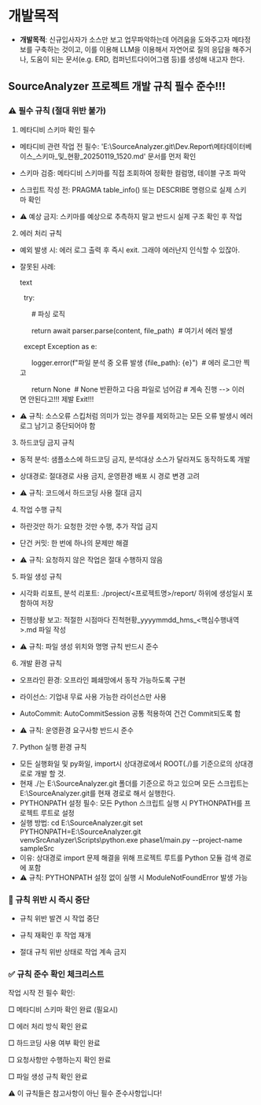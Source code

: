 # 개발목적
- **개발목적**: 신규입사자가 소스만 보고 업무파악하는데 어려움을 도와주고자 메타정보를 구축하는 것이고, 이를 이용해 LLM을 이용해서 자연어로 질의 응답을 해주거나, 도움이 되는 문서(e.g. ERD, 컴퍼넌트다이어그램 등)를 생성해 내고자 한다.

## SourceAnalyzer 프로젝트 개발 규칙 필수 준수!!!

### ⚠️ 필수 규칙 (절대 위반 불가)

1. 메타디비 스키마 확인 필수
- 메타디비 관련 작업 전 필수: 'E:\SourceAnalyzer.git\Dev.Report\메타데이터베이스_스키마_및_현황_20250119_1520.md' 문서를 먼저 확인

- 스키마 검증: 메타디비 스키마를 직접 조회하여 정확한 컬럼명, 테이블 구조 파악

- 스크립트 작성 전: PRAGMA table_info() 또는 DESCRIBE 명령으로 실제 스키마 확인

- ⚠️ 예상 금지: 스키마를 예상으로 추측하지 말고 반드시 실제 구조 확인 후 작업
2. 에러 처리 규칙
- 예외 발생 시: 에러 로그 출력 후 즉시 exit. 그래야 에러난지 인식할 수 있잖아.

- 잘못된 사례:
  
  text
  
    try:
  
        # 파싱 로직
  
        return await parser.parse(content, file_path)  # 여기서 에러 발생
  
    except Exception as e:
  
        logger.error(f"파일 분석 중 오류 발생 {file_path}: {e}")  # 에러 로그만 찍고
  
        return None  # None 반환하고 다음 파일로 넘어감 # 계속 진행 --> 이러면 안된다고!!! 제발 Exit!!!

- ⚠️ 규칙: 소스오류 스킵처럼 의미가 있는 경우를 제외하고는 모든 오류 발생시 에러로그 남기고 중단되어야 함
3. 하드코딩 금지 규칙
- 동적 분석: 샘플소스에 하드코딩 금지, 분석대상 소스가 달라져도 동작하도록 개발

- 상대경로: 절대경로 사용 금지, 운영환경 배포 시 경로 변경 고려

- ⚠️ 규칙: 코드에서 하드코딩 사용 절대 금지
4. 작업 수행 규칙
- 하란것만 하기: 요청한 것만 수행, 추가 작업 금지

- 단건 커밋: 한 번에 하나의 문제만 해결

- ⚠️ 규칙: 요청하지 않은 작업은 절대 수행하지 않음
5. 파일 생성 규칙
- 시각화 리포트, 분석 리포트: ./project/<프로젝트명>/report/ 하위에 생성일시 포함하여 저장

- 진행상황 보고: 적절한 시점마다 진척현황_yyyymmdd_hms_<핵심수행내역>.md 파일 작성

- ⚠️ 규칙: 파일 생성 위치와 명명 규칙 반드시 준수
6. 개발 환경 규칙
- 오프라인 환경: 오프라인 폐쇄망에서 동작 가능하도록 구현

- 라이선스: 기업내 무료 사용 가능한 라이선스만 사용

- AutoCommit: AutoCommitSession 공통 적용하여 건건 Commit되도록 함

- ⚠️ 규칙: 운영환경 요구사항 반드시 준수

7. Python 실행 환경 규칙
- 모든 실행화일 및 py화일, import시 상대경로에서 ROOT(./)를 기준으로의 상대경로로 개발 할 것.
- 현재 ./는 E:\SourceAnalyzer.git 폴더를 기준으로 하고 있으며 모든 스크립트는 E:\SourceAnalyzer.git를 현재 경로로 해서 실행한다.
- PYTHONPATH 설정 필수: 모든 Python 스크립트 실행 시 PYTHONPATH를 프로젝트 루트로 설정
- 실행 방법:
  cd E:\SourceAnalyzer.git
  set PYTHONPATH=E:\SourceAnalyzer.git
  venvSrcAnalyzer\Scripts\python.exe phase1/main.py --project-name sampleSrc
- 이유: 상대경로 import 문제 해결을 위해 프로젝트 루트를 Python 모듈 검색 경로에 포함
- ⚠️ 규칙: PYTHONPATH 설정 없이 실행 시 ModuleNotFoundError 발생 가능


### 🔴 규칙 위반 시 즉시 중단

- 규칙 위반 발견 시 작업 중단

- 규칙 재확인 후 작업 재개

- 절대 규칙 위반 상태로 작업 계속 금지

### ✅ 규칙 준수 확인 체크리스트

작업 시작 전 필수 확인:

□ 메타디비 스키마 확인 완료 (필요시)

□ 에러 처리 방식 확인 완료  

□ 하드코딩 사용 여부 확인 완료

□ 요청사항만 수행하는지 확인 완료

□ 파일 생성 규칙 확인 완료

⚠️ 이 규칙들은 참고사항이 아닌 필수 준수사항입니다!
